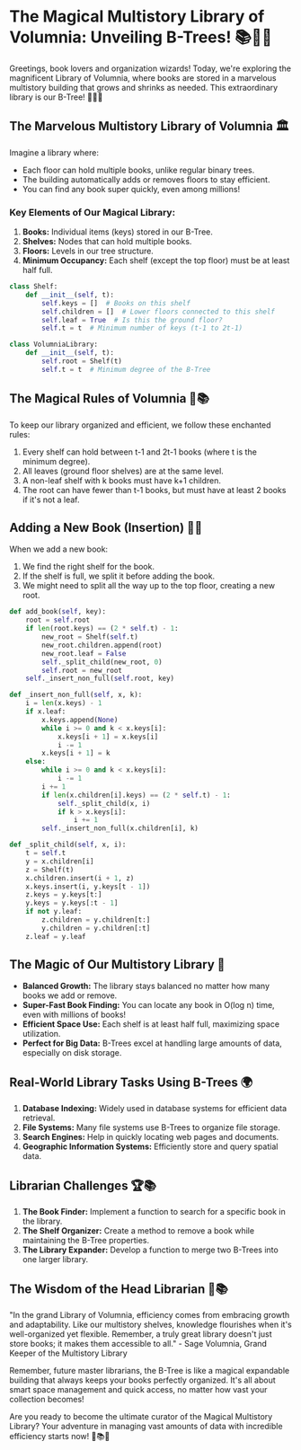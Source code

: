 # The Magical Multistory Library of Volumnia: Unveiling B-Trees! 📚🏢✨

Greetings, book lovers and organization wizards! Today, we're exploring the magnificent Library of Volumnia, where books are stored in a marvelous multistory building that grows and shrinks as needed. This extraordinary library is our B-Tree! 🧙‍♂️📖

## The Marvelous Multistory Library of Volumnia 🏛️

Imagine a library where:
- Each floor can hold multiple books, unlike regular binary trees.
- The building automatically adds or removes floors to stay efficient.
- You can find any book super quickly, even among millions!

### Key Elements of Our Magical Library:

1. **Books:** Individual items (keys) stored in our B-Tree.
2. **Shelves:** Nodes that can hold multiple books.
3. **Floors:** Levels in our tree structure.
4. **Minimum Occupancy:** Each shelf (except the top floor) must be at least half full.

```python
class Shelf:
    def __init__(self, t):
        self.keys = []  # Books on this shelf
        self.children = []  # Lower floors connected to this shelf
        self.leaf = True  # Is this the ground floor?
        self.t = t  # Minimum number of keys (t-1 to 2t-1)

class VolumniaLibrary:
    def __init__(self, t):
        self.root = Shelf(t)
        self.t = t  # Minimum degree of the B-Tree
```

## The Magical Rules of Volumnia 📏📚

To keep our library organized and efficient, we follow these enchanted rules:

1. Every shelf can hold between t-1 and 2t-1 books (where t is the minimum degree).
2. All leaves (ground floor shelves) are at the same level.
3. A non-leaf shelf with k books must have k+1 children.
4. The root can have fewer than t-1 books, but must have at least 2 books if it's not a leaf.

## Adding a New Book (Insertion) 📖✨

When we add a new book:
1. We find the right shelf for the book.
2. If the shelf is full, we split it before adding the book.
3. We might need to split all the way up to the top floor, creating a new root.

```python
def add_book(self, key):
    root = self.root
    if len(root.keys) == (2 * self.t) - 1:
        new_root = Shelf(self.t)
        new_root.children.append(root)
        new_root.leaf = False
        self._split_child(new_root, 0)
        self.root = new_root
    self._insert_non_full(self.root, key)

def _insert_non_full(self, x, k):
    i = len(x.keys) - 1
    if x.leaf:
        x.keys.append(None)
        while i >= 0 and k < x.keys[i]:
            x.keys[i + 1] = x.keys[i]
            i -= 1
        x.keys[i + 1] = k
    else:
        while i >= 0 and k < x.keys[i]:
            i -= 1
        i += 1
        if len(x.children[i].keys) == (2 * self.t) - 1:
            self._split_child(x, i)
            if k > x.keys[i]:
                i += 1
        self._insert_non_full(x.children[i], k)

def _split_child(self, x, i):
    t = self.t
    y = x.children[i]
    z = Shelf(t)
    x.children.insert(i + 1, z)
    x.keys.insert(i, y.keys[t - 1])
    z.keys = y.keys[t:]
    y.keys = y.keys[:t - 1]
    if not y.leaf:
        z.children = y.children[t:]
        y.children = y.children[:t]
    z.leaf = y.leaf
```

## The Magic of Our Multistory Library 🌟

- **Balanced Growth:** The library stays balanced no matter how many books we add or remove.
- **Super-Fast Book Finding:** You can locate any book in O(log n) time, even with millions of books!
- **Efficient Space Use:** Each shelf is at least half full, maximizing space utilization.
- **Perfect for Big Data:** B-Trees excel at handling large amounts of data, especially on disk storage.

## Real-World Library Tasks Using B-Trees 🌍

1. **Database Indexing:** Widely used in database systems for efficient data retrieval.
2. **File Systems:** Many file systems use B-Trees to organize file storage.
3. **Search Engines:** Help in quickly locating web pages and documents.
4. **Geographic Information Systems:** Efficiently store and query spatial data.

## Librarian Challenges 🏆📚

1. **The Book Finder:** Implement a function to search for a specific book in the library.
2. **The Shelf Organizer:** Create a method to remove a book while maintaining the B-Tree properties.
3. **The Library Expander:** Develop a function to merge two B-Trees into one larger library.

## The Wisdom of the Head Librarian 🧠📚

"In the grand Library of Volumnia, efficiency comes from embracing growth and adaptability. Like our multistory shelves, knowledge flourishes when it's well-organized yet flexible. Remember, a truly great library doesn't just store books; it makes them accessible to all." - Sage Volumnia, Grand Keeper of the Multistory Library

Remember, future master librarians, the B-Tree is like a magical expandable building that always keeps your books perfectly organized. It's all about smart space management and quick access, no matter how vast your collection becomes!

Are you ready to become the ultimate curator of the Magical Multistory Library? Your adventure in managing vast amounts of data with incredible efficiency starts now! 🚀📚🏢